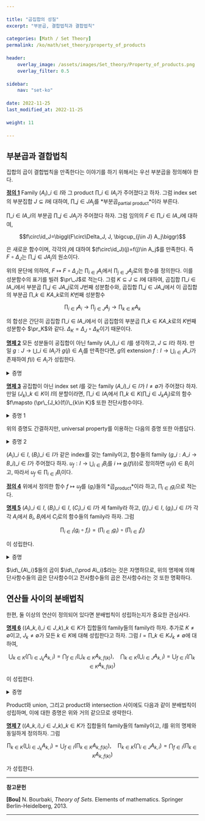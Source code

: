 ```yaml
---

title: "곱집합의 성질"
excerpt: "부분곱, 결합법칙과 결합법칙"

categories: [Math / Set Theory]
permalink: /ko/math/set_theory/property_of_products

header:
    overlay_image: /assets/images/Set_theory/Property_of_products.png
    overlay_filter: 0.5

sidebar: 
    nav: "set-ko"

date: 2022-11-25
last_modified_at: 2022-11-25

weight: 11

---
```


## 부분곱과 결합법칙

집합의 곱이 결합법칙을 만족한다는 이야기를 하기 위해서는 우선 부분곱을 정의해야 한다.

<div class="definition" markdown="1">

<ins id="df1">**정의 1**</ins> Family $(A_i)\_{i\in I}$와 그 product $\prod\_{i\in I} A_i$가 주어졌다고 하자. 그럼 index set의 부분집합 $J\subseteq I$에 대하여, $\prod\_{j\in J} A_j$를 *부분곱<sub>partial product</sub>*이라 부른다. 

</div>

$\prod\_{i\in I}A\_i$의 부분곱 $\prod\_{j\in J}A_j$가 주어졌다 하자. 그럼 임의의 $F\in\prod\_{i\in I}A\_i$에 대하여, 

$$f\circ\id_J=\biggl(F\circ\Delta_J, J, \bigcup_{j\in J} A_j\biggr)$$

은 새로운 함수이며, 각각의 $j$에 대하여 $(f\circ\id_J)(j)=f(j)\in A_j$를 만족한다. 즉 $F\circ\Delta_J$는 $\prod\_{j\in J}A_j$의 원소이다. 

위의 문단에 의하여, $F\mapsto F\circ\Delta_J$는 $\prod_{i\in I}A_i$에서 $\prod_{j\in J}A_j$로의 함수를 정의한다. 이를 성분함수의 표기를 빌려 $\pr\_J$로 적는다. 그럼 $K\subseteq J\subseteq I$에 대하여, 곱집합 $\prod\_{i\in I}A\_i$에서 부분곱 $\prod\_{j\in J}A\_j$로의 $J$번째 성분함수와, 곱집합 $\prod\_{j\in J}A\_j$에서 이 곱집합의 부분곱 $\prod\_{k\in K}A\_k$로의 $K$번째 성분함수

$$\prod_{i\in I}A_i\longrightarrow \prod_{j\in J}A_j\longrightarrow \prod_{k\in K}A_k$$

의 합성은 간단히 곱집합 $\prod\_{i\in I}A\_i$에서 이 곱집합의 부분곱 $\prod\_{k\in K}A\_k$로의 $K$번째 성분함수 $\pr_K$와 같다. $\Delta_K=\Delta_J\circ\Delta_K$이기 때문이다. 

<div class="proposition" markdown="1">

<ins id="pp2">**명제 2**</ins> 모든 성분들이 공집합이 아닌 family $(A\_i)\_{i\in I}$를 생각하고, $J\subseteq I$라 하자. 만일 $g:J\rightarrow\bigcup\_{i\in I} A_i$가 $g(j)\in A_j$를 만족한다면, $g$의 extension $f:I\rightarrow\bigcup_{i\in I} A\_i$가 존재하여 $f(i)\in A_i$가 성립한다.

</div>

<details class="proof" markdown="1">
<summary>증명</summary>

$g=(G,J,\bigcup A_i)$라 하자. 각각의 $i\in I\setminus J$에 대하여, $A_i$가 공집합이 아니므로 $x_i\in A_i$를 하나씩 뽑을 수 있다. 이제

$$F=G\cup\biggl(\bigcup_{i\in I\setminus J}\{(i, x_i)\}\biggr)$$

으로 정의하고 $f=(F,I,\bigcup A_i)$라 하면 원하는 결과를 얻는다. 

</details>

<div class="proposition" markdown="1">

<ins id="pp3">**명제 3**</ins> 공집합이 아닌 index set $I$를 갖는 family $(A\_i)\_{i\in I}$가 $I\neq\emptyset$가 주어졌다 하자. 만일 $(J_k)\_{k\in K}$이 $I$의 분할이라면, $\prod\_{i\in I}A_i$에서 $\prod\_{k\in K}\left(\prod\_{j\in J_k}A_j\right)$로의 함수 $f\mapsto (\pr\_{J_k}(f))\_{k\in K}$ 또한 전단사함수이다.

</div>

<details class="proof" markdown="1">
<summary>증명 1</summary>

$(J_k)\_{k\in K}$이 분할이므로, $f_k:J_k\rightarrow \bigcup\_{i\in I} A_i$는 쌍마다 서로소인 정의역을 갖는 함수들의 family이고, 따라서 [§집합의 합, ⁋명제 2](/ko/math/set_theory/sum_of_sets#pp2)를 적용하면 전단사함수를 얻는다.

</details>

위의 증명도 간결하지만, universal property를 이용하는 다음의 증명 또한 아름답다.

<details class="proof--alone" markdown="1">
<summary>증명 2</summary>

표기법 상의 깔끔함을 위해 일괄적으로

- Index set $K$에 대한 곱집합 $\prod_{k\in K}\left(\prod_{j\in J_k}A_j\right)$의 $k$번째 성분함수

  $$\prod_{k\in K}\left(\prod_{j\in J_k}A_j\right)\rightarrow\prod_{j\in J_k}A_j$$

  을 $\pr_k$,
- Index set $J_k$에 대한 곱집합 $\prod_{j\in J_k}A_j$의 $j$번째 성분함수

  $$\prod_{j\in J_k}A_j\rightarrow A_j$$

  도 $\pr_j$,
- Index set $I$에 대한 곱집합 $\prod_{i\in I}A_i$의 $i$번째 성분함수

  $$\prod_{i\in I}A_i\rightarrow A_i$$

  도 $\pr_i$

으로 표기하자. 글자로 보았을 때는 약간의 혼동이 있을 수 있지만, diagram 상에서는 source와 target이 모두 명시되므로 혼동의 여지가 없다.

$(J\_k)\_{k\in K}$는 $I$의 분할이므로, 각각의 $i\in I$마다 유일한 $k\in K$가 존재하여 $i\in J_k$이다. 이제 함수 $\pr_{ik}$를 다음의 합성

$$\pr_{ik}:\prod_{k\in K}\left(\prod_{j\in J_k}A_j\right)\overset{\pr_k}{\longrightarrow}\prod_{j\in J_k}A_j\overset{\pr_i}{\longrightarrow}A_i$$

으로 정의하자. 그럼 곱집합 $\prod_{i\in I}A_i$의 universal property로부터, 다음의 diagram을 commute하도록 하는 $\phi:\prod_{k\in K}\left(\prod_{j\in J_k}A_j\right)\rightarrow\prod_{i\in I}A_i$가 존재함을 안다.

![partial_product_pf_1](/assets/images/Set_theory/Property_of_products-1.png){:width="378.6px" class="invert" .align-center}

비슷하게 index set $K$에 대한 곱집합 $\prod_{k\in K}\left(\prod_{j\in J_k}A_j\right)$의 universal property로부터, 다음의 diagram을 commute하게 하는 $\psi:\prod_{i\in I}A_i\rightarrow\prod_{k\in K}\left(\prod_{j\in J_k}A_j\right)$가 존재함을 안다.

![partial_product_pf_2](/assets/images/Set_theory/Property_of_products-2.png){:width="502.8px" class="invert" .align-center}

그럼 $\phi\circ\psi$와 $\psi\circ\phi$가 각각 항등함수이고, 따라서 이들이 원하는 전단사함수가 된다. 

예를 들어 $\phi\circ\psi$가 $\prod_{i\in I}A_i$에서 자기자신으로의 항등함수임을 보이자. 이를 위해서는 모든 $i\in I$에 대하여 다음의 diagram이 commute함을 보이면 충분하다.

![partial_product_pf_3](/assets/images/Set_theory/Property_of_products-3.png){:width="184.35px" class="invert" .align-center}

곱집합의 universal property는 위의 diagram을 commute하게 하는 <em_ko>유일한</em_ko> 함수 $\prod_{i\in I}A_i\rightarrow \prod_{i\in I}A_i$가 존재한다는 것을 의미하는데, 당연하게 $\prod_{i\in I}A_i$에서 자기자신으로의 항등함수 또한 위의 diagram을 commute하게 하고 따라서 유일성에 의해 이 함수는 $\phi\circ\psi$와 같아야 한다. 

이제

$${\pr_i}\circ(\phi\circ\psi)=({\pr_i}\circ\phi)\circ\psi={\pr_{ik}}\circ\psi={\pr_i}\circ({\pr_k}\circ\psi)={\pr_j}\circ{\pr_{J_k}}=\pr_j$$

에서 원하는 결론을 얻는다. (마지막 등식은 $\pr_j$를 $\\{j\\}\subseteq I$로의 성분함수로 보았다.) 이 식은 복잡해보이지만, 그냥 다음의 diagram이 commute한다는 것을 식으로 쓴 것에 불과하다. 

![partial_product_pf_4](/assets/images/Set_theory/Property_of_products-4.png){:width="349.05px" class="invert" .align-center}

</details> 

$(A_i)\_{i\in I}$, $(B_i)\_{i\in I}$가 같은 index를 갖는 family이고, 함수들의 family $(g\_i:A\_i\rightarrow B\_i)\_{i\in I}$가 주어졌다 하자. $u_f:I\rightarrow\bigcup_{i\in I}B_i$를 $i\mapsto g_i(f(i))$로 정의하면 $u_f(i)\in B_i$이고, 따라서 $u_f\in\prod_{i\in I}B_i$이다. 

<div class="definition" markdown="1">

<ins id="df4">**정의 4**</ins> 위에서 정의한 함수 $f\mapsto u_f$를 $(g_i)$들의 *곱<sub>product</sub>*이라 하고, $\prod_{i\in I}g_i$으로 적는다.

</div>

<div class="proposition" markdown="1">

<ins id="pp5">**명제 5**</ins> $(A_i)\_{i\in I}$, $(B_i)\_{i\in I}$, $(C_i)\_{i\in I}$가 세 family라 하고, $(f_i)\_{i\in I}$, $(g_i)\_{i\in I}$가 각각 $A_i$에서 $B_i$, $B_i$에서 $C_i$로의 함수들의 family라 하자. 그럼

$$\prod_{i\in I} (g_i\circ f_i)=\left(\prod_{i\in I} g_i\right)\circ\left(\prod_{i\in I}f_i\right)$$

이 성립한다.

</div>
<details class="proof" markdown="1">
<summary>증명</summary>

다음 두 개의 commutative diagram 이외에는 특별히 설명할 것이 없다.

![composition_of_product_functions](/assets/images/Set_theory/Property_of_products-5.png){:width="287.1px" class="invert" .align-center}

그리고

![composition_of_product_fuctions_2](/assets/images/Set_theory/Property_of_products-6.png){:width="335.4px" class="invert" .align-center}

</details>

$\id\_{A\_i}$들의 곱이 $\id\_{\prod A\_i}$라는 것은 자명하므로, 위의 명제에 의해 단사함수들의 곱은 단사함수이고 전사함수들의 곱은 전사함수라는 것 또한 명확하다. 


## 연산들 사이의 분배법칙

한편, 둘 이상의 연산이 정의되어 있다면 분배법칙이 성립하는지가 중요한 관심사다.

<div class="proposition" markdown="1">

<ins id="pp6">**명제 6**</ins> $((A\_{k,i})\_{i\in J\_k})\_{k\in K}$가 집합들의 family들의 family라 하자. 추가로 $K\neq\emptyset$이고, $J_k\neq\emptyset$가 모든 $k\in K$에 대해 성립한다고 하자. 그럼 $I=\prod\_{k\in K} J_k\neq\emptyset$에 대하여,

$$\bigcup_{k\in K}\left(\bigcap_{i\in J_k}A_{k,i}\right)=\bigcap_{f\in I}\left(\bigcup_{k\in K}A_{k,f(k)}\right),\quad\bigcap_{k\in K}\left(\bigcup_{i\in J}A_{k,i}\right)=\bigcup_{f\in I}\left(\bigcap_{k\in K}A_{k,f(k)}\right)$$

이 성립한다.
</div>

<details class="proof" markdown="1">
<summary>증명</summary>

우선 $x\in \bigcup\_{k\in K}\left(\bigcap\_{i\in J_k}A\_{k,i}\right)$라 하자. 우리는 $x\in \bigcap\_{f\in I}\left(\bigcup\_{k\in K}A\_{k,f(k)}\right)$, 즉 모든 $f\in I$에 대하여 $x\in \bigcup\_{k\in K}A\_{k,f(k)}$임을 보여야 한다. 어떤 $k\in K$에 대하여 $x\in \bigcap\_{i\in J_k}A\_{k,i}$이므로, $x\in A\_{k,f(k)}$이다. 따라서 $x\in \bigcup\_{k\in K}A\_{k,f(k)}$가 모든 $f$에 대하여 성립하고, 따라서 포함관계가 성립한다.  

반대쪽 포함관계를 보이기 위해 대우명제를 사용하자. 즉 $x\not\in \bigcup\_{k\in K}\left(\bigcap\_{i\in J_k}A\_{k,i}\right)$라 하자. 그럼 모든 $k\in K$에 대하여, $x\not\in \bigcap\_{i\in J_k}A\_{k,i}$이다. 따라서 어떤 $i$가 존재하여, 모든 $k$에 대해 $x\not\in A\_{k,i}$이다. 이제 $f(k)$가 그러한 $i$가 되도록 하는 $f\in I$를 잡으면, $x\not\in\bigcup\_{k\in K}A\_{k,f(k)}$이고 , 따라서 우변에 속하지 않는다. 두 번째 식도 이와 비슷하게 보이면 된다.
</details>

Product와 union, 그리고 product와 intersection 사이에도 다음과 같이 분배법칙이 성립하며, 이에 대한 증명은 위와 거의 같으므로 생략한다.

<div class="proposition" markdown="1">

<ins id="pp7">**명제 7**</ins> $((A\_{k,i})\_{i\in J\_k})\_{k\in K}$가 집합들의 family들의 family이고, $I$를 위의 명제와 동일하게 정의하자. 그럼 

$$\prod_{k\in K}\left(\bigcup_{i\in J_k}A_{k,i}\right)=\bigcup_{f\in I}\left(\prod_{k\in K}A_{k,f(k)}\right),\quad\prod_{k\in K}\left(\bigcap_{i\in J}A_{k,i}\right)=\bigcap_{f\in I}\left(\prod_{k\in K}A_{k,f(k)}\right)$$

가 성립한다.

</div>

---
**참고문헌**

**[Bou]** N. Bourbaki, <i>Theory of Sets</i>. Elements of mathematics. Springer Berlin-Heidelberg, 2013.

---
